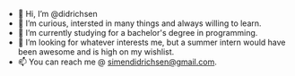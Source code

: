 - 👋 Hi, I’m @didrichsen
- 👀 I’m curious, intersted in many things and always willing to learn. 
- 🌱 I’m currently studying for a bachelor's degree in programming. 
- 💞️ I’m looking for whatever interests me, but a summer intern would have been awesome and is high on my wishlist.
- 📫 You can reach me @ simendidrichsen@gmail.com.

<!---
didrichsen/didrichsen is a ✨ special ✨ repository because its `README.md` (this file) appears on your GitHub profile.
You can click the Preview link to take a look at your changes.
--->
